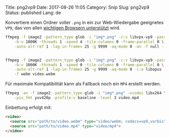 Title: png2vp9
Date: 2017-08-26 11:05
Category: Snip
Slug: png2vp9
Status: published
Lang: de

Konvertiere einen Ordner voller `.png` in ein zur Web-Wiedergabe geeignetes
`VP9`, das von allen [wichtigen Browsern unterstützt](http://caniuse.com/webm/embed)
wird.

```bash
ffmpeg -f image2 -pattern_type glob -i "img*.png" -c:v libvpx-vp9 -pass 1  \
    -b:v 1000K -threads 1 -speed 4 -tile-columns 0 -frame-parallel 0 \
    -auto-alt-ref 1 -lag-in-frames 25 -g 9999 -aq-mode 0 -an -f null -


ffmpeg -f image2 -pattern_type glob -i "img*.png" -c:v libvpx-vp9 -pass 2 \
    -b:v 1000K -threads 1 -speed 0 -tile-columns 0 -frame-parallel 0 \
    -auto-alt-ref 1 -lag-in-frames 25 -g 9999 -aq-mode 0 -c:a libopus -b:a 64k \
    -f webm video.webm
```

Für maximale Kompatibilität kann als Fallback noch ein `MP4` erstellt werden.

```bash
ffmpeg -an -f image2 -pattern_type glob -i "img*.png" -vcodec libx264 \
    -pix_fmt yuv420p -profile:v baseline -level 3 video.mp4
```

Einbettung erfolgt mit:

```html
<video>
  <source src="path/to/video.webm" type="video/webm; codecs=vp9,vorbis">
  <source src="path/to/video.mp4" type="video/mp4">
</video>
```
